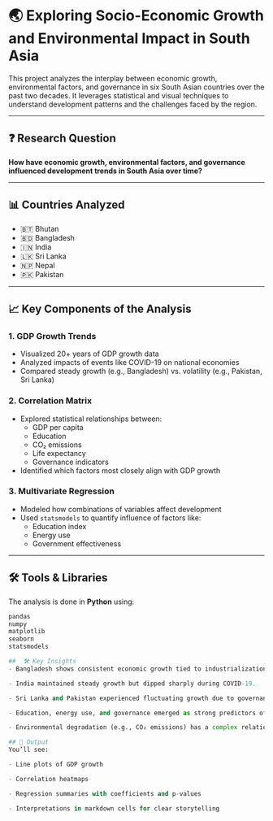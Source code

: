 # 🌏 Exploring Socio-Economic Growth and Environmental Impact in South Asia

This project analyzes the interplay between economic growth, environmental factors, and governance in six South Asian countries over the past two decades. It leverages statistical and visual techniques to understand development patterns and the challenges faced by the region.

---

## ❓ Research Question

**How have economic growth, environmental factors, and governance influenced development trends in South Asia over time?**

---

## 📊 Countries Analyzed

- 🇧🇹 Bhutan  
- 🇧🇩 Bangladesh  
- 🇮🇳 India  
- 🇱🇰 Sri Lanka  
- 🇳🇵 Nepal  
- 🇵🇰 Pakistan  

---

## 📈 Key Components of the Analysis

### 1. **GDP Growth Trends**
- Visualized 20+ years of GDP growth data
- Analyzed impacts of events like COVID-19 on national economies
- Compared steady growth (e.g., Bangladesh) vs. volatility (e.g., Pakistan, Sri Lanka)

### 2. **Correlation Matrix**
- Explored statistical relationships between:
  - GDP per capita
  - Education
  - CO₂ emissions
  - Life expectancy
  - Governance indicators
- Identified which factors most closely align with GDP growth

### 3. **Multivariate Regression**
- Modeled how combinations of variables affect development
- Used `statsmodels` to quantify influence of factors like:
  - Education index
  - Energy use
  - Government effectiveness

---

## 🛠️ Tools & Libraries

The analysis is done in **Python** using:

```python
pandas
numpy
matplotlib
seaborn
statsmodels

##  🛠️ Key Insights
- Bangladesh shows consistent economic growth tied to industrialization and social investment.

- India maintained steady growth but dipped sharply during COVID-19.

- Sri Lanka and Pakistan experienced fluctuating growth due to governance and fiscal crises.

- Education, energy use, and governance emerged as strong predictors of GDP trends.

- Environmental degradation (e.g., CO₂ emissions) has a complex relationship with development, sometimes increasing alongside GDP.

## 📄 Output
You’ll see:

- Line plots of GDP growth

- Correlation heatmaps

- Regression summaries with coefficients and p-values

- Interpretations in markdown cells for clear storytelling

